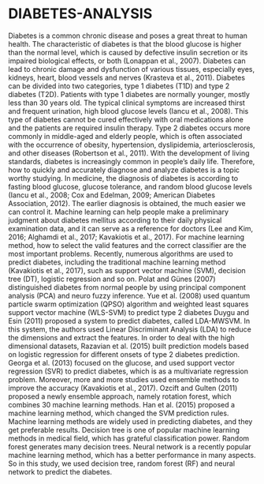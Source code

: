 # DIABETES-ANALYSIS
Diabetes is a common chronic disease and poses a great threat to human health. The characteristic of diabetes is that the blood glucose is higher than the normal level, which is caused by defective insulin secretion or its impaired biological effects, or both (Lonappan et al., 2007). Diabetes can lead to chronic damage and dysfunction of various tissues, especially eyes, kidneys, heart, blood vessels and nerves (Krasteva et al., 2011). Diabetes can be divided into two categories, type 1 diabetes (T1D) and type 2 diabetes (T2D). Patients with type 1 diabetes are normally younger, mostly less than 30 years old. The typical clinical symptoms are increased thirst and frequent urination, high blood glucose levels (Iancu et al., 2008). This type of diabetes cannot be cured effectively with oral medications alone and the patients are required insulin therapy. Type 2 diabetes occurs more commonly in middle-aged and elderly people, which is often associated with the occurrence of obesity, hypertension, dyslipidemia, arteriosclerosis, and other diseases (Robertson et al., 2011).
With the development of living standards, diabetes is increasingly common in people’s daily life. Therefore, how to quickly and accurately diagnose and analyze diabetes is a topic worthy studying. In medicine, the diagnosis of diabetes is according to fasting blood glucose, glucose tolerance, and random blood glucose levels (Iancu et al., 2008; Cox and Edelman, 2009; American Diabetes Association, 2012). The earlier diagnosis is obtained, the much easier we can control it. Machine learning can help people make a preliminary judgment about diabetes mellitus according to their daily physical examination data, and it can serve as a reference for doctors (Lee and Kim, 2016; Alghamdi et al., 2017; Kavakiotis et al., 2017). For machine learning method, how to select the valid features and the correct classifier are the most important problems.
Recently, numerous algorithms are used to predict diabetes, including the traditional machine learning method (Kavakiotis et al., 2017), such as support vector machine (SVM), decision tree (DT), logistic regression and so on. Polat and Günes (2007) distinguished diabetes from normal people by using principal component analysis (PCA) and neuro fuzzy inference. Yue et al. (2008) used quantum particle swarm optimization (QPSO) algorithm and weighted least squares support vector machine (WLS-SVM) to predict type 2 diabetes Duygu and Esin (2011) proposed a system to predict diabetes, called LDA-MWSVM. In this system, the authors used Linear Discriminant Analysis (LDA) to reduce the dimensions and extract the features. In order to deal with the high dimensional datasets, Razavian et al. (2015) built prediction models based on logistic regression for different onsets of type 2 diabetes prediction. Georga et al. (2013) focused on the glucose, and used support vector regression (SVR) to predict diabetes, which is as a multivariate regression problem. Moreover, more and more studies used ensemble methods to improve the accuracy (Kavakiotis et al., 2017). Ozcift and Gulten (2011) proposed a newly ensemble approach, namely rotation forest, which combines 30 machine learning methods. Han et al. (2015) proposed a machine learning method, which changed the SVM prediction rules.
Machine learning methods are widely used in predicting diabetes, and they get preferable results. Decision tree is one of popular machine learning methods in medical field, which has grateful classification power. Random forest generates many decision trees. Neural network is a recently popular machine learning method, which has a better performance in many aspects. So in this study, we used decision tree, random forest (RF) and neural network to predict the diabetes.
